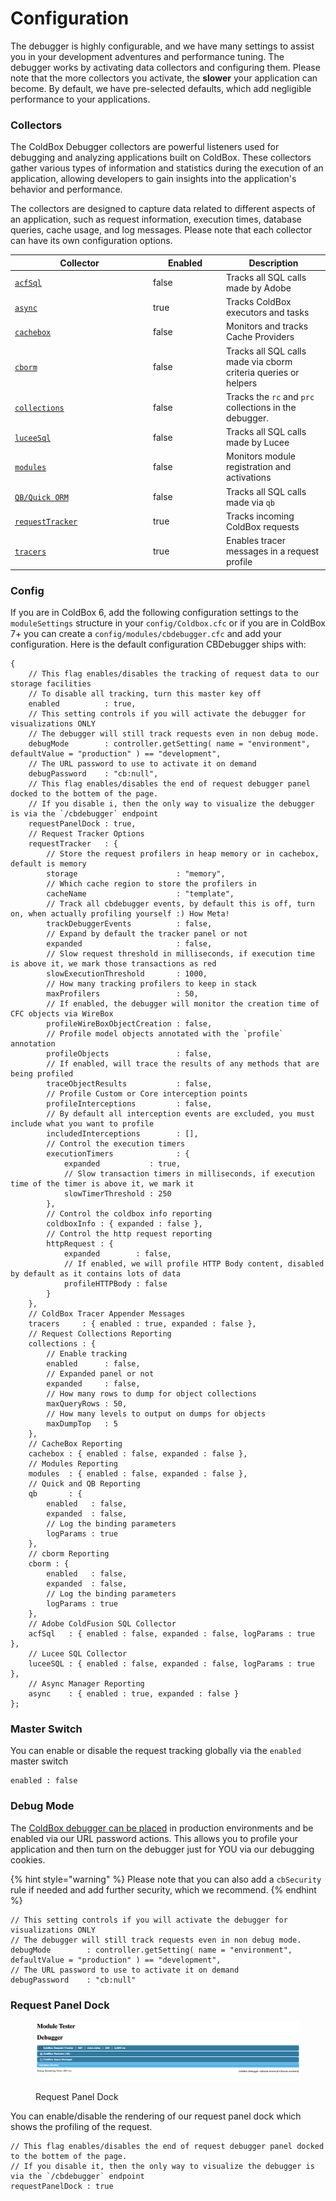# Configuration

The debugger is highly configurable, and we have many settings to assist you in your development adventures and performance tuning.  The debugger works by activating data collectors and configuring them.  Please note that the more collectors you activate, the **slower** your application can become. By default, we have pre-selected defaults, which add negligible performance to your applications.

### Collectors

The ColdBox Debugger collectors are powerful listeners used for debugging and analyzing applications built on ColdBox. These collectors gather various types of information and statistics during the execution of an application, allowing developers to gain insights into the application's behavior and performance.

The collectors are designed to capture data related to different aspects of an application, such as request information, execution times, database queries, cache usage, and log messages.  Please note that each collector can have its own configuration options.

<table><thead><tr><th width="207">Collector</th><th width="103" data-type="checkbox">Enabled</th><th>Description</th></tr></thead><tbody><tr><td><a href="../collectors/adobe-sql.md"><code>acfSql</code></a></td><td>false</td><td>Tracks all SQL calls made by Adobe</td></tr><tr><td><a href="../collectors/async.md"><code>async</code></a></td><td>true</td><td>Tracks ColdBox executors and tasks</td></tr><tr><td><a href="../collectors/cachebox.md"><code>cachebox</code></a></td><td>false</td><td>Monitors and tracks Cache Providers</td></tr><tr><td><a href="../collectors/cborm.md"><code>cborm</code></a></td><td>false</td><td>Tracks all SQL calls made via cborm criteria queries or helpers</td></tr><tr><td><a href="../collectors/collections.md"><code>collections</code></a></td><td>false</td><td>Tracks the <code>rc</code> and <code>prc</code> collections in the debugger.</td></tr><tr><td><a href="../collectors/lucee-sql.md"><code>luceeSql</code></a></td><td>false</td><td>Tracks all SQL calls made by Lucee</td></tr><tr><td><a href="../collectors/coldbox-modules.md"><code>modules</code></a></td><td>false</td><td>Monitors module registration and activations</td></tr><tr><td><a href="../collectors/qb-quick.md"><code>QB/Quick ORM</code></a></td><td>false</td><td>Tracks all SQL calls made via <code>qb</code></td></tr><tr><td><a href="request-tracker.md"><code>requestTracker</code></a></td><td>true</td><td>Tracks incoming ColdBox requests</td></tr><tr><td><a href="../collectors/tracers.md"><code>tracers</code></a></td><td>true</td><td>Enables tracer messages in a request profile</td></tr></tbody></table>

### Config

If you are in ColdBox 6, add the following configuration settings to the `moduleSettings` structure in your `config/Coldbox.cfc` or if you are in ColdBox 7+ you can create a `config/modules/cbdebugger.cfc` and add your configuration.  Here is the default configuration CBDebugger ships with:

```cfscript
{
	// This flag enables/disables the tracking of request data to our storage facilities
	// To disable all tracking, turn this master key off
	enabled          : true,
	// This setting controls if you will activate the debugger for visualizations ONLY
	// The debugger will still track requests even in non debug mode.
	debugMode        : controller.getSetting( name = "environment", defaultValue = "production" ) == "development",
	// The URL password to use to activate it on demand
	debugPassword    : "cb:null",
	// This flag enables/disables the end of request debugger panel docked to the bottem of the page.
	// If you disable i, then the only way to visualize the debugger is via the `/cbdebugger` endpoint
	requestPanelDock : true,
	// Request Tracker Options
	requestTracker   : {
		// Store the request profilers in heap memory or in cachebox, default is memory
		storage                      : "memory",
		// Which cache region to store the profilers in
		cacheName                    : "template",
		// Track all cbdebugger events, by default this is off, turn on, when actually profiling yourself :) How Meta!
		trackDebuggerEvents          : false,
		// Expand by default the tracker panel or not
		expanded                     : false,
		// Slow request threshold in milliseconds, if execution time is above it, we mark those transactions as red
		slowExecutionThreshold       : 1000,
		// How many tracking profilers to keep in stack
		maxProfilers                 : 50,
		// If enabled, the debugger will monitor the creation time of CFC objects via WireBox
		profileWireBoxObjectCreation : false,
		// Profile model objects annotated with the `profile` annotation
		profileObjects               : false,
		// If enabled, will trace the results of any methods that are being profiled
		traceObjectResults           : false,
		// Profile Custom or Core interception points
		profileInterceptions         : false,
		// By default all interception events are excluded, you must include what you want to profile
		includedInterceptions        : [],
		// Control the execution timers
		executionTimers              : {
			expanded           : true,
			// Slow transaction timers in milliseconds, if execution time of the timer is above it, we mark it
			slowTimerThreshold : 250
		},
		// Control the coldbox info reporting
		coldboxInfo : { expanded : false },
		// Control the http request reporting
		httpRequest : {
			expanded        : false,
			// If enabled, we will profile HTTP Body content, disabled by default as it contains lots of data
			profileHTTPBody : false
		}
	},
	// ColdBox Tracer Appender Messages
	tracers     : { enabled : true, expanded : false },
	// Request Collections Reporting
	collections : {
		// Enable tracking
		enabled      : false,
		// Expanded panel or not
		expanded     : false,
		// How many rows to dump for object collections
		maxQueryRows : 50,
		// How many levels to output on dumps for objects
		maxDumpTop   : 5
	},
	// CacheBox Reporting
	cachebox : { enabled : false, expanded : false },
	// Modules Reporting
	modules  : { enabled : false, expanded : false },
	// Quick and QB Reporting
	qb       : {
		enabled   : false,
		expanded  : false,
		// Log the binding parameters
		logParams : true
	},
	// cborm Reporting
	cborm : {
		enabled   : false,
		expanded  : false,
		// Log the binding parameters
		logParams : true
	},
	// Adobe ColdFusion SQL Collector
	acfSql   : { enabled : false, expanded : false, logParams : true },
	// Lucee SQL Collector
	luceeSQL : { enabled : false, expanded : false, logParams : true },
	// Async Manager Reporting
	async    : { enabled : true, expanded : false }
};
```

### Master Switch

You can enable or disable the request tracking globally via the `enabled` master switch

```
enabled : false
```

### Debug Mode

The [ColdBox debugger can be placed](configuration.md#debug-mode) in production environments and be enabled via our URL password actions.  This allows you to profile your application and then turn on the debugger just for YOU via our debugging cookies.

{% hint style="warning" %}
Please note that you can also add a `cbSecurity` rule if needed and add further security, which we recommend.
{% endhint %}

```cfscript
// This setting controls if you will activate the debugger for visualizations ONLY
// The debugger will still track requests even in non debug mode.
debugMode        : controller.getSetting( name = "environment", defaultValue = "production" ) == "development",
// The URL password to use to activate it on demand
debugPassword    : "cb:null"
```

### Request Panel Dock

<figure><img src="../.gitbook/assets/image.png" alt=""><figcaption><p>Request Panel Dock</p></figcaption></figure>

You can enable/disable the rendering of our request panel dock which shows the profiling of the request.

```cfscript
// This flag enables/disables the end of request debugger panel docked to the bottem of the page.
// If you disable it, then the only way to visualize the debugger is via the `/cbdebugger` endpoint
requestPanelDock : true
```
